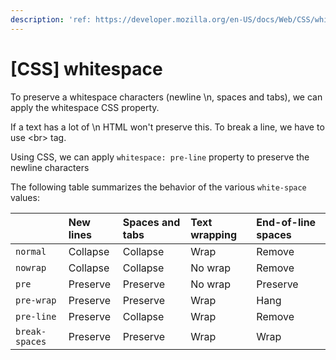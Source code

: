 ```yaml
---
description: 'ref: https://developer.mozilla.org/en-US/docs/Web/CSS/white-space'
---
```


# \[CSS\] whitespace

To preserve a whitespace characters \(newline \n, spaces and tabs\), we can apply the whitespace CSS property.

If a text has a lot of  \n HTML won't preserve this. To break a line, we have to use &lt;br&gt; tag.

Using CSS, we can apply `whitespace: pre-line` property to preserve the newline characters



The following table summarizes the behavior of the various `white-space` values:

|  | New lines | Spaces and tabs | Text wrapping | End-of-line spaces |
| :--- | :--- | :--- | :--- | :--- |
| `normal` | Collapse | Collapse | Wrap | Remove |
| `nowrap` | Collapse | Collapse | No wrap | Remove |
| `pre` | Preserve | Preserve | No wrap | Preserve |
| `pre-wrap` | Preserve | Preserve | Wrap | Hang |
| `pre-line` | Preserve | Collapse | Wrap | Remove |
| `break-spaces` | Preserve | Preserve | Wrap | Wrap |

